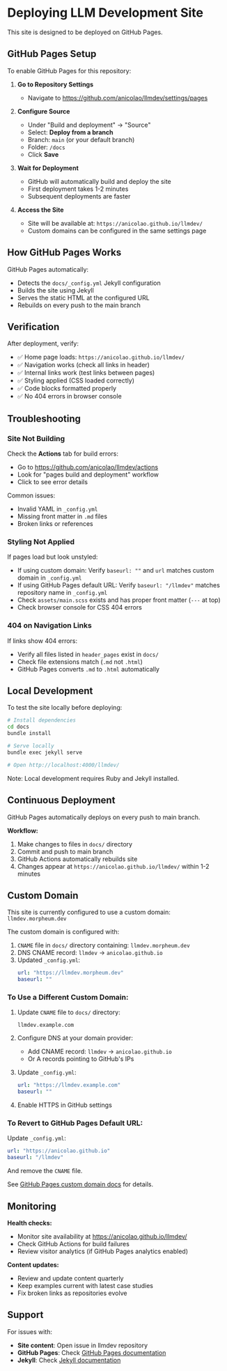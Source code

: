 # Deploying LLM Development Site

This site is designed to be deployed on GitHub Pages.

## GitHub Pages Setup

To enable GitHub Pages for this repository:

1. **Go to Repository Settings**
   - Navigate to https://github.com/anicolao/llmdev/settings/pages

2. **Configure Source**
   - Under "Build and deployment" → "Source"
   - Select: **Deploy from a branch**
   - Branch: `main` (or your default branch)
   - Folder: `/docs`
   - Click **Save**

3. **Wait for Deployment**
   - GitHub will automatically build and deploy the site
   - First deployment takes 1-2 minutes
   - Subsequent deployments are faster

4. **Access the Site**
   - Site will be available at: `https://anicolao.github.io/llmdev/`
   - Custom domains can be configured in the same settings page

## How GitHub Pages Works

GitHub Pages automatically:
- Detects the `docs/_config.yml` Jekyll configuration
- Builds the site using Jekyll
- Serves the static HTML at the configured URL
- Rebuilds on every push to the main branch

## Verification

After deployment, verify:

- ✅ Home page loads: `https://anicolao.github.io/llmdev/`
- ✅ Navigation works (check all links in header)
- ✅ Internal links work (test links between pages)
- ✅ Styling applied (CSS loaded correctly)
- ✅ Code blocks formatted properly
- ✅ No 404 errors in browser console

## Troubleshooting

### Site Not Building

Check the **Actions** tab for build errors:
- Go to https://github.com/anicolao/llmdev/actions
- Look for "pages build and deployment" workflow
- Click to see error details

Common issues:
- Invalid YAML in `_config.yml`
- Missing front matter in `.md` files
- Broken links or references

### Styling Not Applied

If pages load but look unstyled:
- If using custom domain: Verify `baseurl: ""` and `url` matches custom domain in `_config.yml`
- If using GitHub Pages default URL: Verify `baseurl: "/llmdev"` matches repository name in `_config.yml`
- Check `assets/main.scss` exists and has proper front matter (`---` at top)
- Check browser console for CSS 404 errors

### 404 on Navigation Links

If links show 404 errors:
- Verify all files listed in `header_pages` exist in `docs/`
- Check file extensions match (`.md` not `.html`)
- GitHub Pages converts `.md` to `.html` automatically

## Local Development

To test the site locally before deploying:

```bash
# Install dependencies
cd docs
bundle install

# Serve locally
bundle exec jekyll serve

# Open http://localhost:4000/llmdev/
```

Note: Local development requires Ruby and Jekyll installed.

## Continuous Deployment

GitHub Pages automatically deploys on every push to main branch.

**Workflow:**
1. Make changes to files in `docs/` directory
2. Commit and push to main branch
3. GitHub Actions automatically rebuilds site
4. Changes appear at `https://anicolao.github.io/llmdev/` within 1-2 minutes

## Custom Domain

This site is currently configured to use a custom domain: `llmdev.morpheum.dev`

The custom domain is configured with:
1. `CNAME` file in `docs/` directory containing: `llmdev.morpheum.dev`
2. DNS CNAME record: `llmdev` → `anicolao.github.io`
3. Updated `_config.yml`:
   ```yaml
   url: "https://llmdev.morpheum.dev"
   baseurl: ""
   ```

### To Use a Different Custom Domain:

1. Update `CNAME` file to `docs/` directory:
   ```
   llmdev.example.com
   ```

2. Configure DNS at your domain provider:
   - Add CNAME record: `llmdev` → `anicolao.github.io`
   - Or A records pointing to GitHub's IPs

3. Update `_config.yml`:
   ```yaml
   url: "https://llmdev.example.com"
   baseurl: ""
   ```

4. Enable HTTPS in GitHub settings

### To Revert to GitHub Pages Default URL:

Update `_config.yml`:
```yaml
url: "https://anicolao.github.io"
baseurl: "/llmdev"
```

And remove the `CNAME` file.

See [GitHub Pages custom domain docs](https://docs.github.com/en/pages/configuring-a-custom-domain-for-your-github-pages-site) for details.

## Monitoring

**Health checks:**
- Monitor site availability at https://anicolao.github.io/llmdev/
- Check GitHub Actions for build failures
- Review visitor analytics (if GitHub Pages analytics enabled)

**Content updates:**
- Review and update content quarterly
- Keep examples current with latest case studies
- Fix broken links as repositories evolve

## Support

For issues with:
- **Site content**: Open issue in llmdev repository
- **GitHub Pages**: Check [GitHub Pages documentation](https://docs.github.com/en/pages)
- **Jekyll**: Check [Jekyll documentation](https://jekyllrb.com/docs/)
